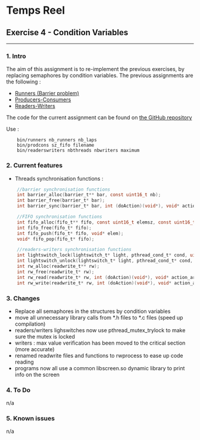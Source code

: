 # Temps Reel
## Exercise 4 - Condition Variables
---
### 1. Intro
The aim of this assignment is to re-implement the previous exercises, by replacing semaphores by condition variables.
The previous assignments are the following :
* [Runners (Barrier problem)](https://github.com/gilleshenrard/ITLG_temps-reel/tree/assignment1)
* [Producers-Consumers](https://github.com/gilleshenrard/ITLG_temps-reel/tree/assignment2)
* [Readers-Writers](https://github.com/gilleshenrard/ITLG_temps-reel/tree/assignment3) 

The code for the current assignment can be found on [the GitHub repository](https://github.com/gilleshenrard/ITLG_temps-reel/tree/assignment4)

Use :
```shell
    bin/runners nb_runners nb_laps
    bin/prodcons sz_fifo filename
    bin/readerswriters nbthreads nbwriters maximum
```

### 2. Current features
* Threads synchronisation functions :
```C
    //barrier synchronisation functions
    int barrier_alloc(barrier_t** bar, const uint16_t nb);
    int barrier_free(barrier_t* bar);
    int barrier_sync(barrier_t* bar, int (doAction)(void*), void* action_arg);

    //FIFO synchronisation functions
    int fifo_alloc(fifo_t** fifo, const uint16_t elemsz, const uint16_t amount);
    int fifo_free(fifo_t* fifo);
    int fifo_push(fifo_t* fifo, void* elem);
    void* fifo_pop(fifo_t* fifo);

    //readers-writers synchronisation functions
    int lightswitch_lock(lightswitch_t* light, pthread_cond_t* cond, uint8_t* flag);
    int lightswitch_unlock(lightswitch_t* light, pthread_cond_t* cond, uint8_t* flag);
    int rw_alloc(readwrite_t** rw);
    int rw_free(readwrite_t* rw);
    int rw_read(readwrite_t* rw, int (doAction)(void*), void* action_arg);
    int rw_write(readwrite_t* rw, int (doAction)(void*), void* action_arg);
```

### 3. Changes
* Replace all semaphores in the structures by condition variables
* move all unnecessary library calls from *.h files to *.c files (speed up compilation)
* readers/writers lighswitches now use pthread_mutex_trylock to make sure the mutex is locked
* writers : max value verification has been moved to the critical section (more accurate)
* renamed readwrite files and functions to rwprocess to ease up code reading
* programs now all use a common libscreen.so dynamic library to print info on the screen

### 4. To Do
n/a

### 5. Known issues
n/a